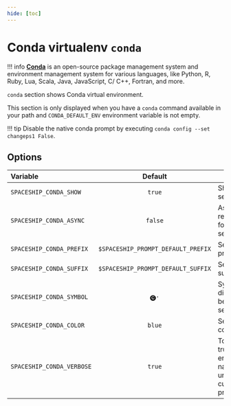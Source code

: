 ```yaml
---
hide: [toc]
---
```


# Conda virtualenv `conda`

!!! info
    [**Conda**](https://conda.io) is an open-source package management system and environment management system for various languages, like Python, R, Ruby, Lua, Scala, Java, JavaScript, C/ C++, Fortran, and more.

`conda` section shows Conda virtual environment.

This section is only displayed when you have a `conda` command available in your path and `CONDA_DEFAULT_ENV` environment variable is not empty.

!!! tip
    Disable the native conda prompt by executing `conda config --set changeps1 False`.

## Options

| Variable                  |              Default               | Meaning                                                  |
| :------------------------ | :--------------------------------: | -------------------------------------------------------- |
| `SPACESHIP_CONDA_SHOW`    |               `true`               | Show section                                             |
| `SPACESHIP_CONDA_ASYNC`   |               `false`              | Async rendering for the section                          |
| `SPACESHIP_CONDA_PREFIX`  | `$SPACESHIP_PROMPT_DEFAULT_PREFIX` | Section's prefix                                         |
| `SPACESHIP_CONDA_SUFFIX`  | `$SPACESHIP_PROMPT_DEFAULT_SUFFIX` | Section's suffix                                         |
| `SPACESHIP_CONDA_SYMBOL`  |                `🅒·`                | Symbol displayed before the section                     |
| `SPACESHIP_CONDA_COLOR`   |               `blue`               | Section's color                                          |
| `SPACESHIP_CONDA_VERBOSE` |               `true`               | Toggle to truncate environment names under custom prefix |
